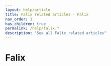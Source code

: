 ```yaml
---
layout: help/article
title: Falix related articles - Falix
nav_order: 1
has_children: true
permalink: /help/falix.*
description: "See all Falix related articles"
---
```


# Falix